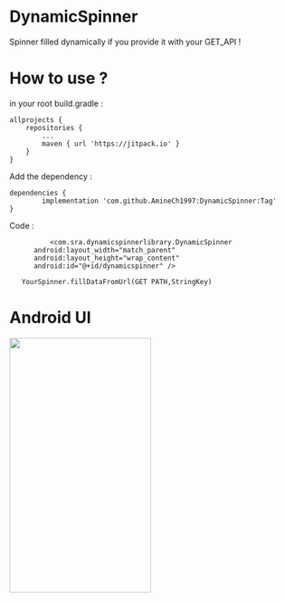 # DynamicSpinner

Spinner filled dynamically if you provide it with your GET_API ! 

# How to use ?

in your root build.gradle : 

	allprojects {
		repositories {
			...
			maven { url 'https://jitpack.io' }
		}
	}
  
Add the dependency :  

	dependencies {
	        implementation 'com.github.AmineCh1997:DynamicSpinner:Tag'
	}

Code : 

              <com.sra.dynamicspinnerlibrary.DynamicSpinner
          android:layout_width="match_parent"
          android:layout_height="wrap_content"
          android:id="@+id/dynamicspinner" />

       YourSpinner.fillDataFromUrl(GET PATH,StringKey)

               


# Android UI 

<img src="https://zupimages.net/up/20/45/bk4i.png" width="250" height="450">
